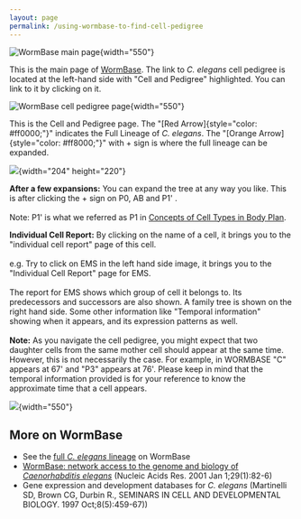 ```yaml
---
layout: page
permalink: /using-wormbase-to-find-cell-pedigree
---
```

![WormBase main page](files/worm/CEWB.jpg){width="550"}

This is the main page of
[WormBase](http://www.wormbase.org/ "Opens in new window"). The link to
*C. elegans* cell pedigree is located at the left-hand side with \"Cell
and Pedigree\" highlighted. You can link to it by clicking on it.

![WormBase cell pedigree
page](files/worm/CEWBCellPedigree.jpg){width="550"}

This is the Cell and Pedigree page. The \"[Red
Arrow]{style="color: #ff0000;"}\" indicates the Full Lineage of *C.
elegans*. The \"[Orange Arrow]{style="color: #ff8000;"}\" with + sign is
where the full lineage can be expanded.

![](files/worm/CEWBLineageTree.jpg){width="204" height="220"}

**After a few expansions:** You can expand the tree at any way you like.
This is after clicking the + sign on P0, AB and P1\' .\
\
Note: P1\' is what we referred as P1 in [Concepts of Cell Types in Body
Plan](/concepts-cell-type-body-plan "Concepts of Cell Type in Body Plan").

**Individual Cell Report:** By clicking on the name of a cell, it brings
you to the \"individual cell report\" page of this cell.\
\
e.g. Try to click on EMS in the left hand side image, it brings you to
the \"Individual Cell Report\" page for EMS.\
\
The report for EMS shows which group of cell it belongs to. Its
predecessors and successors are also shown. A family tree is shown on
the right hand side. Some other information like \"Temporal
information\" showing when it appears, and its expression patterns as
well.\
\
**Note:** As you navigate the cell pedigree, you might expect that two
daughter cells from the same mother cell should appear at the same time.
However, this is not necessarily the case. For example, in WORMBASE
\"C\" appears at 67\' and \"P3\" appears at 76\'. Please keep in mind
that the temporal information provided is for your reference to know the
approximate time that a cell appears.

![](files/worm/CEWBCellReport.jpg){width="550"}

More on WormBase
----------------

-   See the [full *C. elegans*
    lineage](http://www.wormbase.org/db/searches/pedigree "Opens in new window")
    on WormBase
-   [WormBase: network access to the genome and biology of
    *Caenorhabditis
    elegans*](https://academic.oup.com/nar/article/29/1/82/1115999/WormBase-network-access-to-the-genome-and-biology)
    (Nucleic Acids Res. 2001 Jan 1;29(1):82-6)
-   Gene expression and development databases for *C. elegans*
    (Martinelli SD, Brown CG, Durbin R., SEMINARS IN CELL AND
    DEVELOPMENTAL BIOLOGY. 1997 Oct;8(5):459-67))
